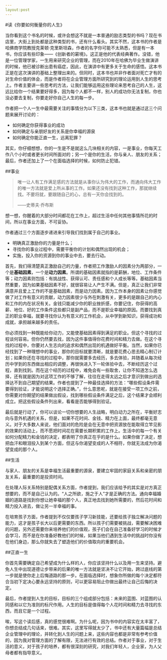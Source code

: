 ```yaml
---
layout:post
---
```

#读《你要如何衡量你的人生》

当你看到这个书名的时候，或许会想这不就是一本普通的励志类型的书吗？现在书店里，大街上到处都是这种类型的书，还有什么看头。其实不然，这本书的作者是哈佛商学院教授克莱顿·克里斯坦森，作者的名字你可能不太熟悉，但是有一本书，你应该有些印象——《创新者的窘境》。这正是他的代表经典著作。没错，他是一位管理学家，一生用来研究企业的管理，而在2010年在哈佛为毕业生做演讲的时候，他已被诊断出患有癌症，因此，在演讲中有更多关于生命的感悟。这本书正是在这次演讲的基础上整理出来的。但同时，这本书也并非作者面对死亡才有的对生命价值的体会，而是作者将在企业管理方面所研究到的理论运用到人生的思考上。作者主要讲一些思考的方法，让我们能够运用这些理论来思考自己的人生，这远比给你一个结果要好得多，因为每个人都不一样，别人的成功你无法复制，你也没必要去复制，你要走好你自己人生的每一步。

作者把一个人一生中最需要关注的事情分为以下三类，这本书也就是通过这三个问题来展开讨论的：

- 如何确定你获得事业的成功
- 如何确定与亲朋好友的关系是你幸福的源泉
- 如何确定你能正直一生，远离犯罪？

其实，你仔细想想，你的一生是不是就这么几块相关的内容，一是事业，你每天工作八个小时或者更长时间所面对的；另一个是你的生活，你与亲人、朋友的关系；最后，作者还加上了一个在面临选择的时候，如何防止犯错。

##事业

>唯一让人有工作满足感的方法就是从事你认为伟大的工作，而通向伟大工作的唯一方法就是爱上所从事的工作。如果还没有找到这种工作，那就继续找。不要将就，要跟随自己的心，总有一天你会找到的。
>
>——史蒂夫·乔布斯

想一想，你醒着的大部分时间都花在工作上，超过生活中任何其他事情所花的时间，所以在事业方面，不可妥协。

作者通过三个方面逐步递进来引导我们找到属于自己的事业。

- 明确真正激励你的力量是什么；
- 寻找你的事业过程中，需要平衡你的计划和偶然出现的机会；
- 实施，投入你的资源到你的事业中去，要去行动。

首先，我们得清楚真正激励自己的力量，作者把工作激励人的因素分为两部分，一个是**基础因素**，一个是**动力因素**。所谓的基础因素就指的是薪酬，地位、工作条件等；动力因素则包括：有挑战性、获得认可、责任感和个人成长等等。基础因素当然重要，因为如果基础因素不好，就很容易让人产生不满。但是，真正让我们非常满意并且爱上工作的不是基础因素，而是动力因素。因为工作本身的因素让你感觉做了对工作有意义的贡献，动力因素很少与外在刺激有关，更多的是跟自己的内心和工作的内在状况有关。金钱只能减少你的职业挫折感，你要记住，你获得的高薪、地位、好的工作条件这些都只是副产品，而不是职业幸福的原因。而要找到真正的职业幸福，就要寻找你认为有意义的工作机会，从中学到新知识，获得成功和成就，承担越来越多的责任。

你必须找到一种既能给你动力，又能使基础因素得到满足的职业。但这个寻找的过程谈何容易。但你仍然要去找，因为这件事值得你花费时间和精力去做。在这个寻找的过程中，你要对人生志向的追求和偶然出现的机遇做好平衡。当然，如果你已经找到了一种理想中的事业，那你的目标就要清晰，就是要花费心思去精心制订计划；如果你还在寻找的过程中，那你就需要多去经历，多去体验，并随着从每次经历中学到的东西做出相应的调整，再很快进入下一轮体验中去，不断经历这个过程，直到找到。而在这个经历的过程中，难免会有一些取舍，让你不知道怎么选择，还有就是因为对这项工作的不够了解，往往在走得太远之后才意识到做出的选择达不到自己期望的结果。作者也提到了一种最佳选择的方法：“哪些假设条件需要得到验证，才能说明这个选择正确。”，什么意思呢，就是在接受一项工作之前，你需要对你期望的结果做出假设，找到哪些假设条件满足之后，这个结果才会顺利成立。把这些假设条件列出来，看看是否能够得到验证。

最后就是行动了，你可以谈论一切你想要的人生战略，明白动力之所在，平衡好志向与意外机遇的关系，但是，如果不花时间、金钱、精力在上面，最终都毫无意义。对于大多数人来说，他们面对的危险是会在无意中把资源放在能取得立竿见影的效果的活动上，而不愿把时间花在需要长期积累的工作上。生活中的每一个有关如何分配精力和金钱的决定，都表明了你真正在乎的是什么。如果你做了决定，想把血汗和眼泪投入到某个方面，但这与你渴望变成的人不相符，你就无法成为你渴望变成的那个人。

##生活

与家人、朋友的关系是幸福生活最重要的源泉，要建立牢固的家庭关系和亲密的朋友关系，最重要的是投资时间。

在处理人际关系特别是配偶关系方面，作者提到，我们应该给予的其实是对方真正想要的，而不是自己认为的。“人之所欲，施之于人”才是正确的方法。通向幸福婚姻的道路是找到你想让她幸福的那个人，真正地去找到她所需要的，然后花时间和精力投入进去，做让另一半幸福的事。

在培育孩子方面，作者提到不仅仅要孩子学习新技能，还要给孩子独立解决问题的能力，这才是孩子长大以后更需要的东西。所以孩子们需要被挑战，需要解决困难的问题，另外还需要你来培养他们的价值观，孩子们会在自己准备好学习的时候才会学习，而不是在你准备好教他们的时候，如果当他们遇到生活中的挑战时你没有在他们身边，那么你就失去了塑造他们的价值取向的重要机会。

##正直一生

你首先需要确定自己希望成为什么样的人，你应该坚持什么以及用一生来坚持。避免人生中出现道德让步带来的后果的唯一方法就是坚决不让它开始，跨过底线的第一步就是使你走上后悔道路的那一步。在面临选择时，想象你所做的每个决定都符合当初下定决心要永远坚持的原则，可以更容易阻止你做出最终让自己后悔的决定。

最后，作者提到人生的目标，目标的三个组成部分包括：未来的蓝图、对蓝图的认同感和以它为准则的标尺作用。人生的目标是值得每个人花时间和精力去寻找的东西，而且它是一个过程。

唉，写这个读后感，真的感觉很难啊。为什么呢，因为书中的内容实在太丰富了，你想总结成几句话来，很难。其实，这里写得就太少了，书中还有大量篇幅是总结企业管理中的理论，并转化到人生的问题上来，这些内容也都是非常有参考价值的，因为我对管理方面的了解有限，无法进行有效的总结。作者对于事业，对于生活的意义，对于孩子的培养，都有很深刻的研究，对我们年轻人，企业家，为人父母者都有指导意义。

